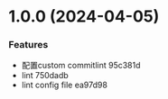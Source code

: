 # 1.0.0 (2024-04-05)


### Features

* 配置custom commitlint 95c381d
* lint 750dadb
* lint config file ea97d98




